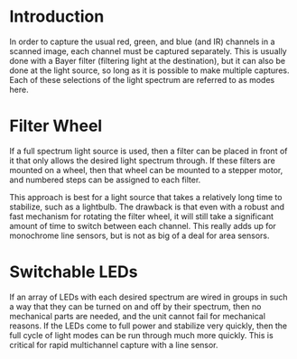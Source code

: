 # Introduction #

In order to capture the usual red, green, and blue (and IR) channels in a scanned image, each channel must be captured separately. This is usually done with a Bayer filter (filtering light at the destination), but it can also be done at the light source, so long as it is possible to make multiple captures. Each of these selections of the light spectrum are referred to as modes here.

# Filter Wheel #

If a full spectrum light source is used, then a filter can be placed in front of it that only allows the desired light spectrum through. If these filters are mounted on a wheel, then that wheel can be mounted to a stepper motor, and numbered steps can be assigned to each filter.

This approach is best for a light source that takes a relatively long time to stabilize, such as a lightbulb. The drawback is that even with a robust and fast mechanism for rotating the filter wheel, it will still take a significant amount of time to switch between each channel. This really adds up for monochrome line sensors, but is not as big of a deal for area sensors.

# Switchable LEDs #

If an array of LEDs with each desired spectrum are wired in groups in such a way that they can be turned on and off by their spectrum, then no mechanical parts are needed, and the unit cannot fail for mechanical reasons. If the LEDs come to full power and stabilize very quickly, then the full cycle of light modes can be run through much more quickly. This is critical for rapid multichannel capture with a line sensor.